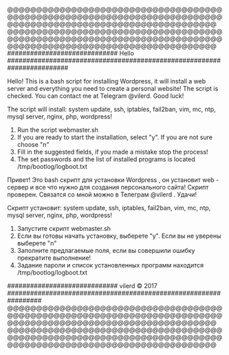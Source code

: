 @@@@@@@@@@@@@@@@@@@@@@@@@@@@@@@@@@@@@@@@@@@@@@@@@@@@@@@@@@@@@@@@@@@@@@@@@@@@@@@@@@@@@@@@@@@@@@@@@@@@@@@@@@@@@@
@@@@@@@@@@@@@@@@@@@@@@@@@@@@@@@@@@@@@@@@@@@@@@@@@@@@@@@@@@@@@@@@@@@@@@@@@@@@@@@@@@@@@@@@@@@@@@@@@@@@@@@@@@@@@@
#############################  Hello  ########################################################################

Hello! This is a bash script for installing Wordpress, it will install a web server and everything you need to
create a personal website! The script is checked. You can contact me at Telegram @vilerd. Good luck!

The script will install: system update, ssh, iptables, fail2ban, vim, mc, ntp, mysql server, nginx, php,
wordpress!

1. Run the script webmaster.sh
2. If you are ready to start the installation, select "y". If you are not sure choose "n"
3. Fill in the suggested fields, if you made a mistake stop the process!
4. The set passwords and the list of installed programs is located /tmp/bootlog/logboot.txt

Привет! Это bash скрипт для установки Wordpress , он установит web - сервер и все что нужно для создания
персонального сайта! Скрипт проверен. Связатся со мной можно в Телеграм @vilerd . Удачи!

Скрипт установит: system update, ssh, iptables, fail2ban, vim, mc, ntp, mysql server, nginx, php,
wordpress!

1. Запустите скрипт webmaster.sh
2. Если вы готовы начать установку, выберете "y". Если вы не уверены выберете "n"
3. Заполните предлагаемые поля, если вы совершили ошибку прекратите выполнение!
4. Задание пароли и список установленных программ находится /tmp/bootlog/logboot.txt

#############################  vilerd © 2017 #################################################################
@@@@@@@@@@@@@@@@@@@@@@@@@@@@@@@@@@@@@@@@@@@@@@@@@@@@@@@@@@@@@@@@@@@@@@@@@@@@@@@@@@@@@@@@@@@@@@@@@@@@@@@@@@@@@@
@@@@@@@@@@@@@@@@@@@@@@@@@@@@@@@@@@@@@@@@@@@@@@@@@@@@@@@@@@@@@@@@@@@@@@@@@@@@@@@@@@@@@@@@@@@@@@@@@@@@@@@@@@@@@@
